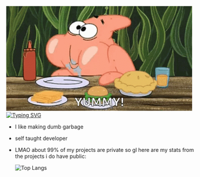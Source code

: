 <img src="banner.gif" alt="banner">
<a href="https://git.io/typing-svg"><img src="https://readme-typing-svg.demolab.com?font=Pacifico&size=25&pause=1000&color=7B7B7B&width=435&lines=professional+dumbass;masochist+(enjoys+reverse+engineering);why+are+u+still+stalking+my+profile?" alt="Typing SVG" /></a>

- I like making dumb garbage
- self taught developer  
- LMAO about 99% of my projects are private so gl here are my stats from the projects i do have public:
  
  <img src="https://github-readme-stats.vercel.app/api/top-langs/?username=atticuston&theme=midnight-purple" alt="Top Langs">
